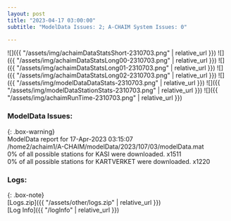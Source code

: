 ```yaml
---
layout: post
title: "2023-04-17 03:00:00"
subtitle: "ModelData Issues: 2; A-CHAIM System Issues: 0"

---
```


![]({{ "/assets/img/achaimDataStatsShort-2310703.png" | relative_url }})
![]({{ "/assets/img/achaimDataStatsLong00-2310703.png" | relative_url }})
![]({{ "/assets/img/achaimDataStatsLong01-2310703.png" | relative_url }})
![]({{ "/assets/img/achaimDataStatsLong02-2310703.png" | relative_url }})
![]({{ "/assets/img/modelDataDataStats-2310703.png" | relative_url }})
![]({{ "/assets/img/modelDataStationStats-2310703.png" | relative_url }})
![]({{ "/assets/img/achaimRunTime-2310703.png" | relative_url }})


### ModelData Issues:  
  
{: .box-warning}  
 ModelData report for 17-Apr-2023 03:15:07   
 /home2/achaim1/A-CHAIM/modelData/2023/107/03/modelData.mat   
 0% of all possible stations for KASI were downloaded. x1511   
 0% of all possible stations for KARTVERKET were downloaded. x1220   
  


### Logs:  
  
{: .box-note}  
[Logs.zip]({{ "/assets/other/logs.zip" | relative_url }})  
[Log Info]({{ "/logInfo" | relative_url }})  
